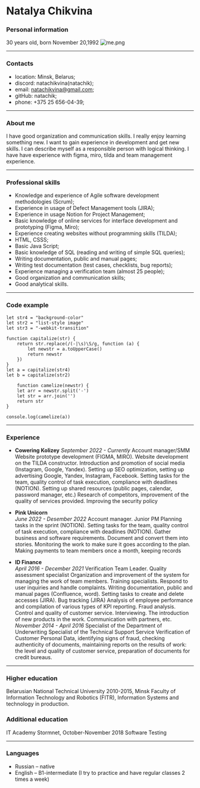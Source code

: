 # Natalya Chikvina 
### Personal information
30 years old, born November 20,1992
![me.png]([..%2Fimages%2Fme.png](https://ru.files.fm/u/hf75k5m4w))
___
### Contacts
* location: Minsk, Belarus;
* discord: natachikvina(natachik);
* email: natachikvina@gmail.com;
* gitHub: natachik; 
* phone: +375 25 656-04-39; 
___
### About me 
I have good organization and communication skills. I really enjoy learning something new. I want to gain experience in development and get new skills. 
I can describe myself as a responsible person with logical thinking.
I have have experience with figma, miro, tilda and team management experience. 
___
### Professional skills 
* Knowledge and experience of Agile software development methodologies (Scrum);
* Experience in usage of Defect Management tools (JIRA);
* Experience in usage Notion for Project Management;
* Basic knowledge of online services for interface development and prototyping (Figma, Miro);
* Experience creating websites without programming skills (TILDA); 
* HTML, CSSS;
* Basic Java Script;
* Basic knowledge of SQL (reading and writing of simple SQL queries);
* Writing documentation, public and manual pages;
* Writing test documentation (test cases, checklists, bug reports);
* Experience managing a verification team (almost 25 people);
* Good organization and communication skills;
* Good analytical skills.
___
### Code example 
```
let str4 = "background-color"
let str2 = "list-style image"
let str3 = "-webkit-transition"

function capitalize(str) {
    return str.replace(/(-|\s)\S/g, function (a) {
        let newstr = a.toUpperCase()
        return newstr
    })
}
let a = capitalize(str4)
let b = capitalize(str2)

    function camelize(newstr) {
    let arr = newstr.split('-')
    let str = arr.join('')
    return str
}

console.log(camelize(a))
```
___
### Experience

* __Cowering Kolizey__
_September 2022 - Currently_ 
Account manager/SMM
Website prototype development (FIGMA, MIRO). Website development on the TILDA constructor.
Introduction and promotion of social media (Instagram, Google, Yandex). Setting up SEO optimization, setting up advertising Google, Yandex, Instagram, Facebook. Setting tasks for the team, quality control of task execution, compliance with deadlines (NOTION).
Setting up shared resources (public pages, calendar, password manager, etc.) 
Research of competitors, improvement of the quality of services provided. Improving the security policy

* __Pink Unicorn__  
_June 2022 - Desember 2022_ 
Account manager. Junior PM 
Planning tasks in the sprint (NOTION). Setting tasks for the team, quality control of task execution, compliance with deadlines (NOTION). Gather business and software requirements. Document and convert them into stories. Monitoring the work to make sure it goes according to the plan.  Making payments to team members once a month, keeping records 

* __ID Finance__  
_April 2016 - December 2021_ 
Verification Team Leader. Quality assessment specialist
Organization and improvement of the system for managing the work of team members. Training specialists. Respond to user inquiries and handle complaints. Writing documentation, public and manual pages (Confluence, word).  Setting tasks to create and delete accesses (JIRA). Bug tracking (JIRA) Analysis of employee performance and compilation of various types of KPI reporting. Fraud analysis. Control and quality of customer service. Interviewing. The introduction of new products in the work. Communication with partners, etc.
_November 2014 - April 2016_
Specialist of the Department of Underwriting Specialist of the Technical Support Service
Verification of Customer Personal Data, identifying signs of fraud, checking authenticity of documents, maintaining reports on the results of work: the level and quality of customer service, preparation of documents for credit bureaus. 
___

### Higher education
Belarusian National Technical University 2010-2015, Minsk
Faculty of Information Technology and Robotics (FITR), Information Systems
and technology in production.

### Additional education
IT Academy Stormnet, October-November 2018
Software Testing
___

### Languages
* Russian – native
*  English – B1-intermediate (I try to practice and have regular classes 2 times a week) 






